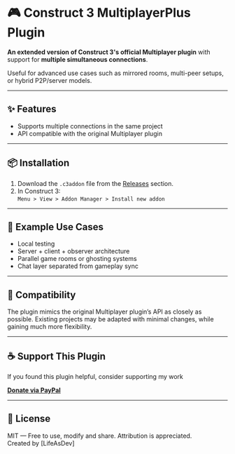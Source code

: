 # 🎮 Construct 3 MultiplayerPlus Plugin

**An extended version of Construct 3's official Multiplayer plugin** with support for **multiple simultaneous connections**.

Useful for advanced use cases such as mirrored rooms, multi-peer setups, or hybrid P2P/server models.

---

## ✨ Features

-  Supports multiple connections in the same project
-  API compatible with the original Multiplayer plugin

---

## 📦 Installation

1. Download the `.c3addon` file from the [Releases](./releases) section.
2. In Construct 3:  
   `Menu > View > Addon Manager > Install new addon`

---

## 🧪 Example Use Cases

- Local testing
- Server + client + observer architecture
- Parallel game rooms or ghosting systems
- Chat layer separated from gameplay sync

---

## 💬 Compatibility

The plugin mimics the original Multiplayer plugin’s API as closely as possible. Existing projects may be adapted with minimal changes, while gaining much more flexibility.

---

## ☕ Support This Plugin

If you found this plugin helpful, consider supporting my work 

**[Donate via PayPal](https://www.paypal.com/donate/?hosted_button_id=QNVVSN2LAEXZ6)**

---

## 📄 License

MIT — Free to use, modify and share. Attribution is appreciated.  
Created by [LifeAsDev]
